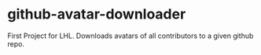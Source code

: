 # github-avatar-downloader
First Project for LHL. Downloads avatars of all contributors to a given github repo.
